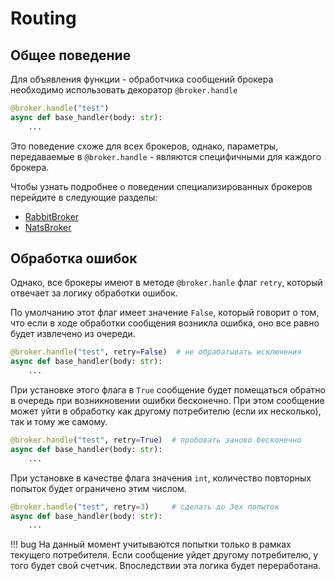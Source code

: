 # Routing

## Общее поведение

Для объявления функции - обработчика сообщений брокера необходимо использовать декоратор `@broker.handle`

```python
@broker.handle("test")
async def base_handler(body: str):
    ...
```

Это поведение схоже для всех брокеров, однако, параметры, передаваемые в `@broker.handle` - являются специфичными для каждого брокера.

Чтобы узнать подробнее о поведении специализированных брокеров перейдите в следующие разделы:

* [RabbitBroker](../../../3_rabbit/1_routing)
* [NatsBroker](../../../4_nats/2_routing)

## Обработка ошибок 

Однако, все брокеры имеют в методе `@broker.hanle` флаг `retry`, который отвечает за логику обработки ошибок.

По умолчанию этот флаг имеет значение `False`, который говорит о том, что если в ходе обработки сообщения возникла ошибка, оно все равно будет извлечено из очереди.

```python
@broker.handle("test", retry=False)  # не обрабатывать исключения
async def base_handler(body: str):
    ...
```

При установке этого флага в `True` сообщение будет помещаться обратно в очередь при возникновении ошибки бесконечно. При этом сообщение может уйти в обработку как другому потребителю (если их несколько), так и тому же самому.

```python
@broker.handle("test", retry=True)  # пробовать заново бесконечно
async def base_handler(body: str):
    ...
```

При установке в качестве флага значения `int`, количество повторных попыток будет ограничено этим числом.
```python
@broker.handle("test", retry=3)     # сделать до 3ех попыток
async def base_handler(body: str):
    ...
```

!!! bug
    На данный момент учитываются попытки только в рамках текущего потребителя. Если сообщение уйдет другому потребителю, у того будет свой счетчик.
    Впоследствии эта логика будет переработана.